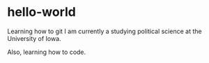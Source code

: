 # hello-world
Learning how to git
I am currently a studying political science at the University of Iowa.

Also, learning how to code. 
